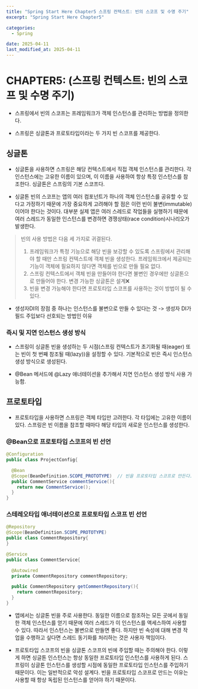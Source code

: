 ```yaml
---
title: "Spring Start Here Chapter5 스프링 컨텍스트: 빈의 스코프 및 수명 주기"
excerpt: "Spring Start Here Chapter5"

categories:
  - Spring

date: 2025-04-11
last_modified_at: 2025-04-11
---
```


# CHAPTER5: (스프링 컨텍스트: 빈의 스코프 및 수명 주기)

- 스프링에서 빈의 스코프는 프레임워크가 객체 인스턴스를 관리하는 방법을 정의한다.

- 스프링은 싱글톤과 프로토타입이라는 두 가지 빈 스코프를 제공한다.

## 싱글톤

- 싱글톤을 사용하면 스프링은 해당 컨텍스트에서 직접 객체 인스턴스를 관리한다. 각 인스턴스에는 고유한 이름이 있으며, 이 이름을 사용하여 항상 특정 인스턴스를 참조한다. 싱글톤은 스프링의 기본 스코프다.

- 싱글톤 빈의 스코프는 앱의 여러 컴포넌트가 하나의 객체 인스턴스를 공유할 수 있다고 가정하기 때문에 가장 중요하게 고려해야 할 점은 이런 빈이 불변(immutable)이어야 한다는 것이다. 대부분 실제 앱은 여러 스레드로 작업들을 실행하기 때문에 여러 스레드가 동일한 인스턴스를 변경하면 경쟁상태(race condition)시나리오가 발생한다.

> 빈의 사용 방법은 다음 세 가지로 귀결된다. <br>
>
> 1. 프레임워크가 특정 기능으로 해당 빈을 보강할 수 있도록 스프링에서 관리해야 할 때만 스프링 컨텍스트에 객체 빈을 생성한다. 프레임워크에서 제공되는 기능이 객체에 필요하지 않다면 객체를 빈으로 만들 필요 없다.
> 2. 스프링 컨텍스트에서 객체 빈을 만들어야 한다면 불변인 경우에만 싱글톤으로 만들어야 한다. 변경 가능한 싱글톤은 설계❌
> 3. 빈을 변경 가능해야 한다면 프로토타입 스코프를 사용하는 것이 방법이 될 수 있다.

- 생성자DI의 장점 중 하나는 인스턴스를 불변으로 만들 수 있다는 것 -> 생성자 DI가 필드 주입보다 선호되는 방법인 이유

### 즉시 및 지연 인스턴스 생성 방식

- 스프링이 싱글톤 빈을 생성하는 두 시점(스프링 컨텍스트가 초기화될 때(eager) 또는 빈이 첫 번째 참조될 때(lazy))을 설정할 수 있다. 기본적으로 빈은 즉시 인스턴스 생성 방식으로 생성된다.

- @Bean 메서드에 @Lazy 애너테이션을 추가해서 지연 인스턴스 생성 방식 사용 가능함.

## 프로토타입

- 프로토타입을 사용하면 스프링은 객체 타입만 고려한다. 각 타입에는 고유한 이름이 있다. 스프링은 빈 이름을 참조할 때마다 해당 타입의 새로운 인스턴스를 생성한다.

### @Bean으로 프로토타입 스코프의 빈 선언

```java
@Configuration
public class ProjectConfig{

  @Bean
  @Scope(BeanDefinition.SCOPE_PROTOTYPE)  // 빈을 프로토타입 스코프로 만든다.
  public CommentService commentService(){
    return new CommentService();
  }
}
```

### 스테레오타입 애너테이션으로 프로토타입 스코프 빈 선언

```java
@Repository
@Scope(BeanDefinition.SCOPE_PROTOTYPE)
public class CommentRepository{
}
```

```java
@Service
public class CommentService{

  @Autowired
  private CommentRepository commentRepository;

  public CommentRepository getCommentRepository(){
    return commentRepository;
  }
}
```

- 앱에서는 싱글톤 빈을 주로 사용한다. 동일한 이름으로 참조하는 모든 곳에서 동일한 객체 인스턴스를 얻기 때문에 여러 스레드가 이 인스턴스를 액세스하여 사용할 수 있다. 따라서 인스턴스는 불변으로 만들면 좋다. 하지만 빈 속성에 대해 변경 작업을 수행하고 싶다면 스레드 동기화를 처리하는 것은 사용자 책임이다.

- 프로토타입 스코프의 빈을 싱글톤 스코프의 빈에 주입할 때는 주의해야 한다. 이렇게 하면 싱글톤 인스턴스는 항상 동일한 프로토타입 인스턴스를 사용하게 된다. 스프링이 싱글톤 인스턴스를 생성할 시점에 동일한 프로토타입 인스턴스를 주입하기 때문이다. 이는 일반적으로 악성 설계다. 빈을 프로토타입 스코프로 만드는 이유는 사용할 때 항상 독립된 인스턴스를 얻어야 하기 때문이다.
